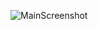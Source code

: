 ![MainScreenshot](https://github.com/Giralis/NewsApp/raw/tree/main/NewsApp_Screenshots/NewsApp_MainScreen.png)
